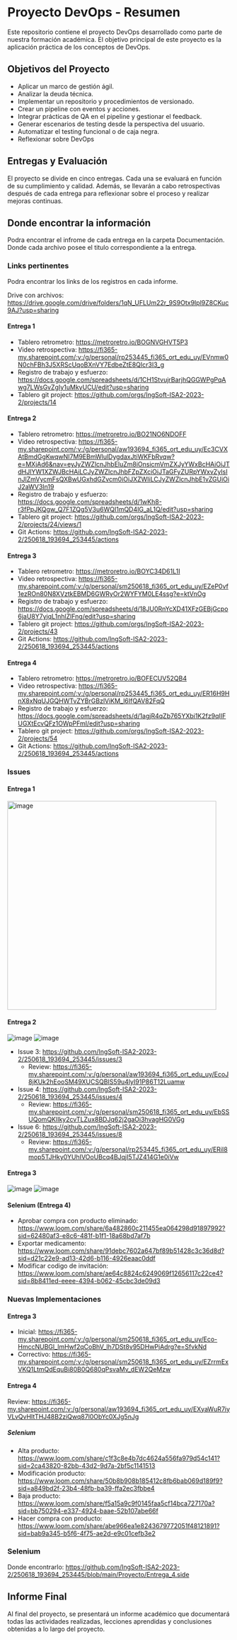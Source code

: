 # Proyecto DevOps - Resumen

Este repositorio contiene el proyecto DevOps desarrollado como parte de nuestra formación académica. El objetivo principal de este proyecto es la aplicación práctica de los conceptos de DevOps.

## Objetivos del Proyecto

- Aplicar un marco de gestión ágil.
- Analizar la deuda técnica.
- Implementar un repositorio y procedimientos de versionado.
- Crear un pipeline con eventos y acciones.
- Integrar prácticas de QA en el pipeline y gestionar el feedback.
- Generar escenarios de testing desde la perspectiva del usuario.
- Automatizar el testing funcional o de caja negra.
- Reflexionar sobre DevOps

## Entregas y Evaluación

El proyecto se divide en cinco entregas. Cada una se evaluará en función de su cumplimiento y calidad. Además, se llevarán a cabo retrospectivas después de cada entrega para reflexionar sobre el proceso y realizar mejoras continuas.

## Donde encontrar la información

Podra encontrar el infrome de cada entrega en la carpeta Documentación. Donde cada archivo posee el titulo correspondiente a la entrega. 

### Links pertinentes

Podra encontrar los links de los registros en cada informe.

Drive con archivos: https://drive.google.com/drive/folders/1qN_UFLUm22r_9S9Otx9Ipl9Z8CKuc9AJ?usp=sharing 

#### Entrega 1

- Tablero retrometro: https://metroretro.io/BOGNVGHVT5P3
- Video retrospectiva: https://fi365-my.sharepoint.com/:v:/g/personal/rp253445_fi365_ort_edu_uy/EVnmw0N0chFBh3J5XRScUqoBXnVY7EdbeZtE8QIcr3I3_g
- Registro de trabajo y esfuerzo: https://docs.google.com/spreadsheets/d/1CH1StvujrBarjhQGGWPgPqAwg7LWsGvZgIy1uMkyUCU/edit?usp=sharing
- Tablero git project: https://github.com/orgs/IngSoft-ISA2-2023-2/projects/14

#### Entrega 2

- Tablero retrometro: https://metroretro.io/BO21NO6NDOFF
- Video retrospectiva: https://fi365-my.sharepoint.com/:v:/g/personal/aw193694_fi365_ort_edu_uy/Ec3CVXAtBmdGgKwqwNI7M9EBmWlulDygdaxJtiWKFbRvqw?e=MXjAd6&nav=eyJyZWZlcnJhbEluZm8iOnsicmVmZXJyYWxBcHAiOiJTdHJlYW1XZWJBcHAiLCJyZWZlcnJhbFZpZXciOiJTaGFyZURpYWxvZyIsInJlZmVycmFsQXBwUGxhdGZvcm0iOiJXZWIiLCJyZWZlcnJhbE1vZGUiOiJ2aWV3In19
- Registro de trabajo y esfuerzo: https://docs.google.com/spreadsheets/d/1wKh8-r3fPpJKQgw_Q7F1ZQg5V3u6WQI1mQD4IG_aL1Q/edit?usp=sharing
- Tablero git project: https://github.com/orgs/IngSoft-ISA2-2023-2/projects/24/views/1
- Git Actions: https://github.com/IngSoft-ISA2-2023-2/250618_193694_253445/actions

#### Entrega 3

- Tablero retrometro: https://metroretro.io/BOYC34D61L1I
- Video retrospectiva: https://fi365-my.sharepoint.com/:v:/g/personal/sm250618_fi365_ort_edu_uy/EZeP0vf1ezROn80N8XVztkEBMD6GWRyOr2WYFYM0LE4ssg?e=ktVnOg
- Registro de trabajo y esfuerzo: https://docs.google.com/spreadsheets/d/18JU0RnYcXD41XFzGEBjGcpo6jaU8Y7yjqL1nhlZlFng/edit?usp=sharing
- Tablero git project: https://github.com/orgs/IngSoft-ISA2-2023-2/projects/43
- Git Actions: https://github.com/IngSoft-ISA2-2023-2/250618_193694_253445/actions

#### Entrega 4

- Tablero retrometro: https://metroretro.io/BOFECUV52QB4
- Video retrospectiva: https://fi365-my.sharepoint.com/:v:/g/personal/rp253445_fi365_ort_edu_uy/ER16H9HnX8xNqUJGQHWTvZYBrGBzlViKM_l6IfQAV82FqQ
- Registro de trabajo y esfuerzo: https://docs.google.com/spreadsheets/d/1agjR4qZb765YXbi1K2fz9qIIFUGXtEcvQFz1OWpPFmI/edit?usp=sharing
- Tablero git project: https://github.com/orgs/IngSoft-ISA2-2023-2/projects/54
- Git Actions: https://github.com/IngSoft-ISA2-2023-2/250618_193694_253445/actions

### Issues

#### Entrega 1

<img width="472" alt="image" src="https://github.com/IngSoft-ISA2-2023-2/250618_193694_253445/assets/89783678/c3167e17-7da5-49d6-b695-0fca480ed6c2">

#### Entrega 2

![image](https://github.com/IngSoft-ISA2-2023-2/250618_193694_253445/assets/89783678/f31549eb-222c-45ac-a48c-9de10bec5afa)
![image](https://github.com/IngSoft-ISA2-2023-2/250618_193694_253445/assets/89783678/22615d81-6c50-4078-8937-bbb99e2d762d)

- Issue 3: https://github.com/IngSoft-ISA2-2023-2/250618_193694_253445/issues/3
  - Review: https://fi365-my.sharepoint.com/:v:/g/personal/aw193694_fi365_ort_edu_uy/EcoJ8jKUk2hEooSM49XUCSQBIS59u4lyI91P86T12Luamw
- Issue 4: https://github.com/IngSoft-ISA2-2023-2/250618_193694_253445/issues/4
  - Review: https://fi365-my.sharepoint.com/:v:/g/personal/sm250618_fi365_ort_edu_uy/EbSSUQomQKlIky2cvTLZux8BDJq62j2gaOi3hvagHG0VGg
- Issue 6: https://github.com/IngSoft-ISA2-2023-2/250618_193694_253445/issues/8
  - Review: https://fi365-my.sharepoint.com/:v:/g/personal/rp253445_fi365_ort_edu_uy/ERiI8mop5TJHky0YUhIVOoUBcq4BJqjI5TJZ414G1e0iVw

#### Entrega 3

![image](https://github.com/IngSoft-ISA2-2023-2/250618_193694_253445/assets/89783678/f31549eb-222c-45ac-a48c-9de10bec5afa)
![image](https://github.com/IngSoft-ISA2-2023-2/250618_193694_253445/assets/89783678/22615d81-6c50-4078-8937-bbb99e2d762d)

#### Selenium (Entrega 4)

- Aprobar compra con producto eliminado: https://www.loom.com/share/6a482860c211455ea064298d91897992?sid=62480af3-e8c6-481f-b1f1-18a68bd7af7b
- Exportar medicamento: https://www.loom.com/share/91debc7602a647bf89b51428c3c36d8d?sid=d21c22e9-ad13-42d6-b116-4926eaac0ddf
- Modificar codigo de invitación: https://www.loom.com/share/ae64c8824c6249069f12656117c22ce4?sid=8b8411ed-eeee-4394-b062-45cbc3de09d3

### Nuevas Implementaciones

#### Entrega 3

- Inicial: https://fi365-my.sharepoint.com/:v:/g/personal/sm250618_fi365_ort_edu_uy/Eco-HmccNUBGl_lmHwf2qCoBhV_lh7DSt8v95DHwPjAdrg?e=SfvkNd
- Correctivo: https://fi365-my.sharepoint.com/:v:/g/personal/sm250618_fi365_ort_edu_uy/EZrrmExVKQ1LtmQdEquBi80B0Q680qPsvaMv_dEW2QeMzw

#### Entrega 4

Review: https://fi365-my.sharepoint.com/:v:/g/personal/aw193694_fi365_ort_edu_uy/EXyaWuR7iyVLvQvHItTHJ48B2ziQwq87l0ObYc0XJg5nJg

##### Selenium

- Alta producto: https://www.loom.com/share/c1f3c8e4b7dc4624a556fa979d54c141?sid=2ca43820-82bb-43d2-9d7a-2bf5c1141513
- Modificación producto: https://www.loom.com/share/50b8b908b185412c8fb6bab069d189f9?sid=a849bd2f-23b4-48fb-ba39-ffa2ec3fbbe4
- Baja producto: https://www.loom.com/share/f5a15a9c9f0145faa5cf14bca727170a?sid=bb750294-e337-4924-baae-52b107abe66f
- Hacer compra con producto: https://www.loom.com/share/abe966ea1e8243679772051f48121891?sid=bab9a345-b5f6-4f75-ae2d-e9c01cefb3e2

### Selenium

Donde encontrarlo: https://github.com/IngSoft-ISA2-2023-2/250618_193694_253445/blob/main/Proyecto/Entrega_4.side

## Informe Final

Al final del proyecto, se presentará un informe académico que documentará todas las actividades realizadas, lecciones aprendidas y conclusiones obtenidas a lo largo del proyecto.
